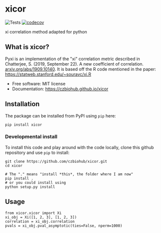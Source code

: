 xicor
================================
![Tests](https://travis-ci.com/czbiohub/xicor.svg?)
[![codecov](https://codecov.io/gh/czbiohub/xicor/branch/master/graph/badge.svg)](https://codecov.io/gh/czbiohub/xicor)

xi correlation method adapted for python

## What is xicor?

Pyxi is an implementation of the "xi" correlation metric described in Chatterjee, S. (2019, September 22). A new coefficient of correlation. [arxiv.org/abs/1909.10140](https://arxiv.org/abs/1909.10140). It is based off the R code mentioned in the paper: https://statweb.stanford.edu/~souravc/xi.R 

-   Free software: MIT license
-   Documentation: https://czbiohub.github.io/xicor

Installation
------------

The package can be installed from PyPI using `pip` here:

```
pip install xicor
```

### Developmental install

To install this code and play around with the code locally, clone this github repository and use `pip` to install:

```
git clone https://github.com/czbiohub/xicor.git
cd xicor

# The "." means "install *this*, the folder where I am now"
pip install .
# or you could install using
python setup.py install
```

Usage
-----

```
from xicor.xicor import Xi
xi_obj = Xi([1, 2, 3], [1, 2, 3])
correlation = xi_obj.correlation
pvals = xi_obj.pval_asymptotic(ties=False, nperm=1000)

```
